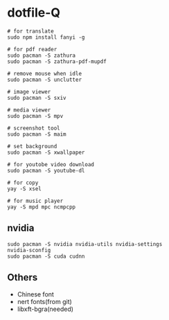 # dotfile-Q

```shell
# for translate
sudo npm install fanyi -g

# for pdf reader
sudo pacman -S zathura
sudo pacman -S zathura-pdf-mupdf

# remove mouse when idle
sudo pacman -S unclutter

# image viewer
sudo pacman -S sxiv

# media viewer
sudo pacman -S mpv

# screenshot tool
sudo pacman -S maim

# set background
sudo pacman -S xwallpaper

# for youtobe video download
sudo pacman -S youtube-dl

# for copy 
yay -S xsel

# for music player
yay -S mpd mpc ncmpcpp

```
## nvidia
```shell
sudo pacman -S nvidia nvidia-utils nvidia-settings
nvidia-sconfig
sudo pacman -S cuda cudnn
```
## Others
- Chinese font
- nert fonts(from git)
- libxft-bgra(needed)
